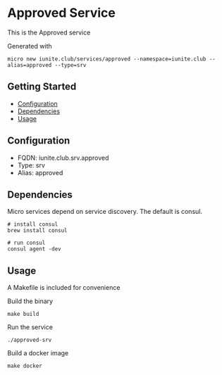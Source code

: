 # Approved Service

This is the Approved service

Generated with

```
micro new iunite.club/services/approved --namespace=iunite.club --alias=approved --type=srv
```

## Getting Started

- [Configuration](#configuration)
- [Dependencies](#dependencies)
- [Usage](#usage)

## Configuration

- FQDN: iunite.club.srv.approved
- Type: srv
- Alias: approved

## Dependencies

Micro services depend on service discovery. The default is consul.

```
# install consul
brew install consul

# run consul
consul agent -dev
```

## Usage

A Makefile is included for convenience

Build the binary

```
make build
```

Run the service
```
./approved-srv
```

Build a docker image
```
make docker
```